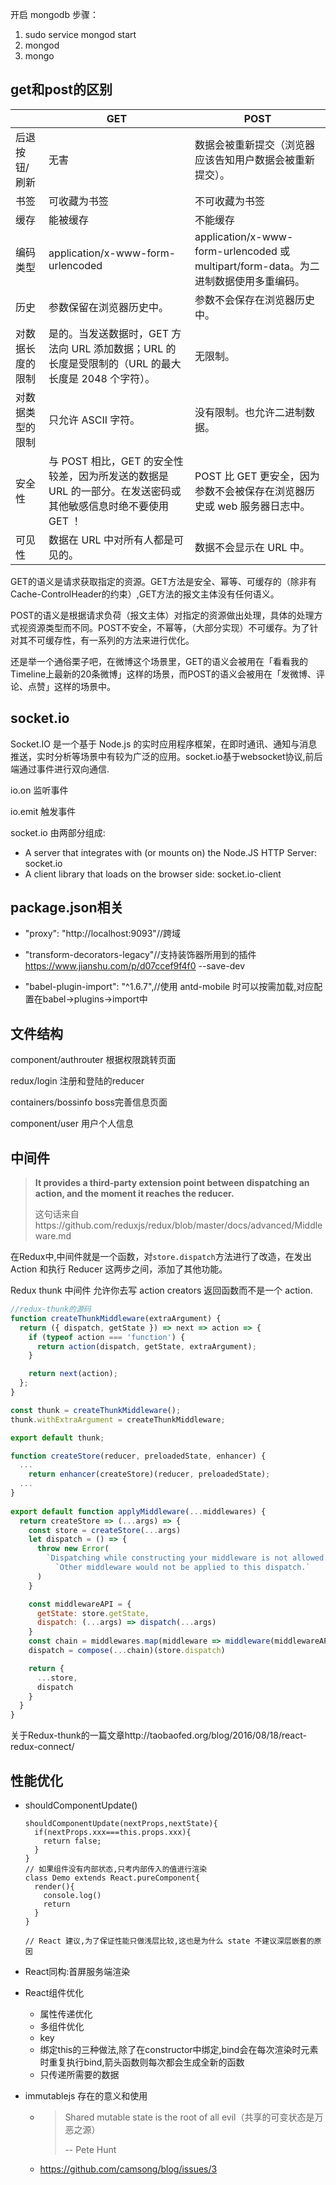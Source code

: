 开启 mongodb 步骤：
1. sudo service mongod start
2. mongod
3. mongo

## get和post的区别

|                  | GET                                                          | POST                                                         |
| ---------------- | ------------------------------------------------------------ | ------------------------------------------------------------ |
| 后退按钮/刷新    | 无害                                                         | 数据会被重新提交（浏览器应该告知用户数据会被重新提交）。     |
| 书签             | 可收藏为书签                                                 | 不可收藏为书签                                               |
| 缓存             | 能被缓存                                                     | 不能缓存                                                     |
| 编码类型         | application/x-www-form-urlencoded                            | application/x-www-form-urlencoded 或 multipart/form-data。为二进制数据使用多重编码。 |
| 历史             | 参数保留在浏览器历史中。                                     | 参数不会保存在浏览器历史中。                                 |
| 对数据长度的限制 | 是的。当发送数据时，GET 方法向 URL 添加数据；URL 的长度是受限制的（URL 的最大长度是 2048 个字符）。 | 无限制。                                                     |
| 对数据类型的限制 | 只允许 ASCII 字符。                                          | 没有限制。也允许二进制数据。                                 |
| 安全性           | 与 POST 相比，GET 的安全性较差，因为所发送的数据是 URL 的一部分。在发送密码或其他敏感信息时绝不要使用 GET ！ | POST 比 GET 更安全，因为参数不会被保存在浏览器历史或 web 服务器日志中。 |
| 可见性           | 数据在 URL 中对所有人都是可见的。                            | 数据不会显示在 URL 中。                                      |

GET的语义是请求获取指定的资源。GET方法是安全、幂等、可缓存的（除非有 Cache-ControlHeader的约束）,GET方法的报文主体没有任何语义。

POST的语义是根据请求负荷（报文主体）对指定的资源做出处理，具体的处理方式视资源类型而不同。POST不安全，不幂等，（大部分实现）不可缓存。为了针对其不可缓存性，有一系列的方法来进行优化。

还是举一个通俗栗子吧，在微博这个场景里，GET的语义会被用在「看看我的Timeline上最新的20条微博」这样的场景，而POST的语义会被用在「发微博、评论、点赞」这样的场景中。

## socket.io

Socket.IO 是一个基于 Node.js 的实时应用程序框架，在即时通讯、通知与消息推送，实时分析等场景中有较为广泛的应用。socket.io基于websocket协议,前后端通过事件进行双向通信.

io.on 监听事件

io.emit 触发事件

socket.io 由两部分组成:

- A server that integrates with (or mounts on) the Node.JS HTTP Server: socket.io
- A client library that loads on the browser side: socket.io-client


## package.json相关
- "proxy": "http://localhost:9093"//跨域

-  "transform-decorators-legacy"//支持装饰器所用到的插件  https://www.jianshu.com/p/d07ccef9f4f0 --save-dev
- "babel-plugin-import": "^1.6.7",//使用 antd-mobile 时可以按需加载,对应配置在babel->plugins->import中

## 文件结构

component/authrouter  根据权限跳转页面

redux/login 注册和登陆的reducer

containers/bossinfo boss完善信息页面

component/user 用户个人信息

## 中间件



> **It provides a third-party extension point between dispatching an action, and the moment it reaches the reducer.**
>
> 这句话来自https://github.com/reduxjs/redux/blob/master/docs/advanced/Middleware.md

在Redux中,中间件就是一个函数，对`store.dispatch`方法进行了改造，在发出 Action 和执行 Reducer 这两步之间，添加了其他功能。

Redux thunk 中间件 允许你去写 action creators 返回函数而不是一个 action.

```js
//redux-thunk的源码
function createThunkMiddleware(extraArgument) {
  return ({ dispatch, getState }) => next => action => {
    if (typeof action === 'function') {
      return action(dispatch, getState, extraArgument);
    }

    return next(action);
  };
}

const thunk = createThunkMiddleware();
thunk.withExtraArgument = createThunkMiddleware;

export default thunk;
```

```js
function createStore(reducer, preloadedState, enhancer) {
  ...
	return enhancer(createStore)(reducer, preloadedState);
  ...
}
  
export default function applyMiddleware(...middlewares) {
  return createStore => (...args) => {
    const store = createStore(...args)
    let dispatch = () => {
      throw new Error(
        `Dispatching while constructing your middleware is not allowed. ` +
          `Other middleware would not be applied to this dispatch.`
      )
    }

    const middlewareAPI = {
      getState: store.getState,
      dispatch: (...args) => dispatch(...args)
    }
    const chain = middlewares.map(middleware => middleware(middlewareAPI))
    dispatch = compose(...chain)(store.dispatch)

    return {
      ...store,
      dispatch
    }
  }
}
```

关于Redux-thunk的一篇文章http://taobaofed.org/blog/2016/08/18/react-redux-connect/

## 性能优化

- shouldComponentUpdate()

  ```
  shouldComponentUpdate(nextProps,nextState){
    if(nextProps.xxx===this.props.xxx){
      return false;
    }
  }
  // 如果组件没有内部状态,只考内部传入的值进行渲染
  class Demo extends React.pureComponent{
    render(){
      console.log()
      return
    }
  }
  
  // React 建议,为了保证性能只做浅层比较,这也是为什么 state 不建议深层嵌套的原因
  ```

  

- React同构:首屏服务端渲染

- React组件优化

  - 属性传递优化
  - 多组件优化
  - key
  - 绑定this的三种做法,除了在constructor中绑定,bind会在每次渲染时元素时重复执行bind,箭头函数则每次都会生成全新的函数
  - 只传递所需要的数据

- immutablejs 存在的意义和使用

  - > Shared mutable state is the root of all evil（共享的可变状态是万恶之源）
    >
    > -- Pete Hunt

  - https://github.com/camsong/blog/issues/3